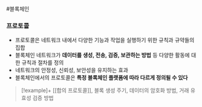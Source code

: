 ---
---

#블록체인 
### 프로토콜
+ 프로토콜은 네트워크 내에서 다양한 기능과 작업을 실행하기 위한 규칙과 규약들의 집합
+ 블록체인 네트워크가 **데이터를 생성, 전송, 검증, 보관하는 방법** 등 다양한 활동에 대한 규칙과 절차를 정의
+ 네트워크의 안정성, 신뢰성, 보안성을 유지하는 효과
+ 블록체인에서의 프로토콜은 **특정 블록체인 플랫폼에 따라 다르게 정의될 수 있다**

> [!example]+ 
> [[합의 프로토콜]], 블록 생성 주기, 데이터의 암호화 방법, 거래 유효성 검증 방법

